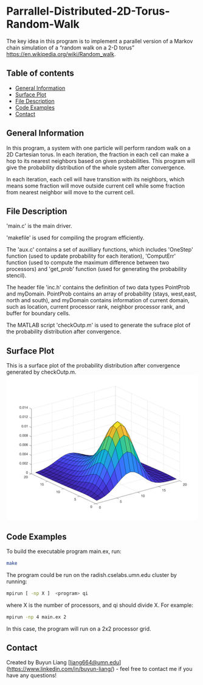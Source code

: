 # Parrallel-Distributed-2D-Torus-Random-Walk
 
The key idea in this program is to implement a parallel version of a Markov chain simulation of a “random walk on a 2-D torus” https://en.wikipedia.org/wiki/Random_walk.

## Table of contents
* [General Information](#general-information)
* [Surface Plot](#surface-plot)
* [File Description](#file-description)
* [Code Examples](#code-examples)
* [Contact](#contact)

## General Information
In this program, a system with one particle will perform random walk on a 2D Cartesian torus. In each iteration, the fraction in each cell can make a hop to its nearest neighbors based on given probabilities. This program will give the probability distribution of the whole system after convergence. 

In each iteration, each cell will have transition with its neighbors, which means some fraction will move outside current cell while some fraction from nearest neighbor will move to the current cell.  

## File Description
'main.c' is the main driver. 

'makefile' is used for compiling the program efficiently.

The 'aux.c' contains a set of auxilliary functions, which includes 'OneStep' function (used to update probability for each iteration), 'ComputErr' function (used to compute the maximum difference between two processors) and 'get_prob' function (used for generating the probability stencil).

The header file 'inc.h' contains the definition of two data types PointProb and myDomain. PointProb contains an array of probability (stays, west,east, north and south), and myDomain contains information of current domain, such as location, current processor rank, neighbor processor rank, and buffer for boundary cells.

The MATLAB script 'checkOutp.m' is used to generate the sufrace plot of the probability distribution after convergence.

## Surface Plot
This is a surface plot of the probability distribution after convergence generated by checkOutp.m.
![Probability distribution](./surface.png)

## Code Examples
To build the executable program main.ex, run:
```bash
make
```
The program could be run on the radish.cselabs.umn.edu cluster by running:
```bash
mpirun [ -np X ]  <program> qi
```
where X is the number of processors, and qi should divide X. For example:
```bash
mpirun -np 4 main.ex 2
```
In this case, the program will run on a 2x2 processor grid.
 
## Contact
Created by Buyun Liang [liang664@umn.edu] (https://www.linkedin.com/in/buyun-liang/) - feel free to contact me if you have any questions!
